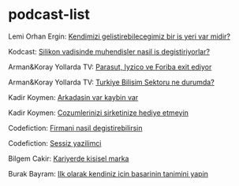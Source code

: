 # podcast-list

Lemi Orhan Ergin:
  [Kendimizi gelistirebilecegimiz bir is yeri var midir?](https://soundcloud.com/leminin-not-defteri/11-kendimizi-gelistirebilecegimiz-bir-is-yeri-var-mi)
  
Kodcast:
  [Silikon vadisinde muhendisler nasil is degistiriyorlar?](https://kodcast.simplecast.com/episodes/silikon-vadisinde-muhendisler-nasl-i-deitiriyorlar)
  
Arman&Koray Yollarda TV:
  [Parasut, Iyzico ve Foriba exit ediyor](https://www.youtube.com/watch?v=h1zKDJYe_UM)
  
Arman&Koray Yollarda TV:
  [Turkiye Bilisim Sektoru ne durumda?](https://www.youtube.com/watch?v=cTrQPBZrXvA&list=LLLjLBxAYA00znOVVtgRGagA&index=4&t=0s)

Kadir Koymen:
  [Arkadasin var kaybin var](https://www.youtube.com/watch?v=J4NgNLQOUm4)

Kadir Koymen:
  [Cozumlerinizi sirketinize hediye etmeyin](https://www.youtube.com/watch?v=PdYCOFLpLvs)
  
Codefiction:
  [Firmani nasil degistirebilirsin](https://www.youtube.com/watch?v=uDUq1Z6fnV4)
  
Codefiction:
  [Sessiz yazilimci](https://codefiction.tech/episodes/sezon-2-kirkinci-bolum-sessiz-yazilimci)
  
Bilgem Cakir:
  [Kariyerde kisisel marka](http://yalinkod.com/2017/12/01/ykp-033-kariyerde-kisisel-marka/)
  
Burak Bayram:
  [Ilk olarak kendiniz icin basarinin tanimini yapin](https://www.youtube.com/watch?v=fN2EL5wIEWM)
